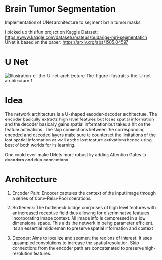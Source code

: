 # Brain Tumor Segmentation

Implementation of UNet architecture to segment brain tumor masks


I picked up this fun project on Kaggle
Dataset: https://www.kaggle.com/datasets/mateuszbuda/lgg-mri-segmentation
UNet is based on the paper: https://arxiv.org/abs/1505.04597 

# U Net 
![Illustration-of-the-U-net-architecture-The-figure-illustrates-the-U-net-architecture 1](https://github.com/hjoshi95/Brain-tumor-Segmentation-UNET/assets/144065828/31f0936b-b9eb-4452-9894-b3883e622592)

# Idea

The network architecture is a U-shaped encoder-decoder architecture. The encoder basically extracts high level features but loses spatial information and the decoder 
basically gains spatial information but takes a hit on the feature activations. The skip connections between the corresponding encoded and decoded layers make sure to counteract the
limitations of the lost spatial information as well as the lost feature activations hence using best of both worlds for its learning.

One could even make UNets more robust by adding Attention Gates to decoders and skip connections


# Architecture

1. Encoder Path:
Encoder captures the context of the input image through a series of Conv-ReLu-Pool operations.

2. Bottleneck:
The bottleneck bridge comprises of high level features with an increased receptive field thus allowing for discriminative features incorporating image context. All image info is
compressed in a low dimensional space. This aids the network in being parameter efficient. Its an essential middleman to preserve spatial information and context

4. Decoder:
Aims to localize and segment the regions of interest. It uses upsampled convolutions to increase the spatial resolution.
Skip connections from the encoder path are concatenated to preserve high-resolution features.








